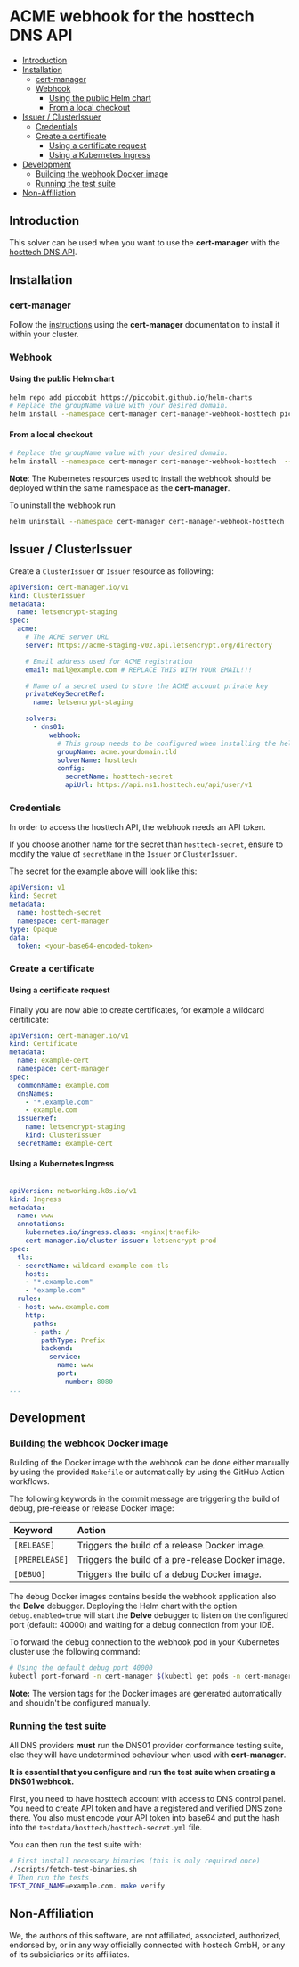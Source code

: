 # ACME webhook for the hosttech DNS API

<!-- vim-markdown-toc GFM -->

* [Introduction](#introduction)
* [Installation](#installation)
    * [cert-manager](#cert-manager)
    * [Webhook](#webhook)
        * [Using the public Helm chart](#using-the-public-helm-chart)
        * [From a local checkout](#from-a-local-checkout)
* [Issuer / ClusterIssuer](#issuer--clusterissuer)
    * [Credentials](#credentials)
    * [Create a certificate](#create-a-certificate)
        * [Using a certificate request](#using-a-certificate-request)
        * [Using a Kubernetes Ingress](#using-a-kubernetes-ingress)
* [Development](#development)
    * [Building the webhook Docker image](#building-the-webhook-docker-image)
    * [Running the test suite](#running-the-test-suite)
* [Non-Affiliation](#non-affiliation)

<!-- vim-markdown-toc -->

## Introduction

This solver can be used when you want to use the **cert-manager** with the [hosttech DNS API](https://api.ns1.hosttech.eu/api/documentation/).

## Installation

### cert-manager

Follow the [instructions](https://cert-manager.io/docs/installation/) using the **cert-manager** documentation to install it within your cluster.

### Webhook

#### Using the public Helm chart

```bash
helm repo add piccobit https://piccobit.github.io/helm-charts
# Replace the groupName value with your desired domain.
helm install --namespace cert-manager cert-manager-webhook-hosttech piccobit/cert-manager-webhook-hosttech --set groupName=acme.yourdomain.tld
```

#### From a local checkout

```bash
# Replace the groupName value with your desired domain.
helm install --namespace cert-manager cert-manager-webhook-hosttech  --set groupName=acme.yourdomain.tld .
```
**Note**: The Kubernetes resources used to install the webhook should be deployed within the same namespace as the **cert-manager**.

To uninstall the webhook run
```bash
helm uninstall --namespace cert-manager cert-manager-webhook-hosttech
```

## Issuer / ClusterIssuer

Create a `ClusterIssuer` or `Issuer` resource as following:
```yaml
apiVersion: cert-manager.io/v1
kind: ClusterIssuer
metadata:
  name: letsencrypt-staging
spec:
  acme:
    # The ACME server URL
    server: https://acme-staging-v02.api.letsencrypt.org/directory

    # Email address used for ACME registration
    email: mail@example.com # REPLACE THIS WITH YOUR EMAIL!!!

    # Name of a secret used to store the ACME account private key
    privateKeySecretRef:
      name: letsencrypt-staging

    solvers:
      - dns01:
          webhook:
            # This group needs to be configured when installing the helm package, otherwise the webhook won't have permission to create an ACME challenge for this API group.
            groupName: acme.yourdomain.tld
            solverName: hosttech
            config:
              secretName: hosttech-secret
              apiUrl: https://api.ns1.hosttech.eu/api/user/v1
```

### Credentials

In order to access the hosttech API, the webhook needs an API token.

If you choose another name for the secret than `hosttech-secret`, ensure to modify the value of `secretName` in the `Issuer` or  `ClusterIssuer`.

The secret for the example above will look like this:
```yaml
apiVersion: v1
kind: Secret
metadata:
  name: hosttech-secret
  namespace: cert-manager
type: Opaque
data:
  token: <your-base64-encoded-token>
```

### Create a certificate

#### Using a certificate request

Finally you are now able to create certificates, for example a wildcard certificate:

```yaml
apiVersion: cert-manager.io/v1
kind: Certificate
metadata:
  name: example-cert
  namespace: cert-manager
spec:
  commonName: example.com
  dnsNames:
    - "*.example.com"
    - example.com
  issuerRef:
    name: letsencrypt-staging
    kind: ClusterIssuer
  secretName: example-cert
```

#### Using a Kubernetes Ingress

```yaml
---
apiVersion: networking.k8s.io/v1
kind: Ingress
metadata:
  name: www
  annotations:
    kubernetes.io/ingress.class: <nginx|traefik>
    cert-manager.io/cluster-issuer: letsencrypt-prod
spec:
  tls:
  - secretName: wildcard-example-com-tls
    hosts:
    - "*.example.com"
    - "example.com"
  rules:
  - host: www.example.com
    http:
      paths:
      - path: /
        pathType: Prefix
        backend:
          service:
            name: www
            port:
              number: 8080
...
```

## Development

### Building the webhook Docker image

Building of the Docker image with the webhook can be done either manually by using the provided `Makefile` or automatically by using
the GitHub Action workflows.

The following keywords in the commit message are triggering the build of debug, pre-release or release Docker image:

| Keyword        | Action                                            |
| :------------- | :------------------------------------------------ |
| `[RELEASE]`    | Triggers the build of a release Docker image.     |
| `[PRERELEASE]` | Triggers the build of a pre-release Docker image. |
| `[DEBUG]`      | Triggers the build of a debug Docker image.       |

The debug Docker images contains beside the webhook application also the **Delve** debugger. Deploying the Helm chart with the option `debug.enabled=true` will start the **Delve** debugger to listen on the configured port (default: 40000) and waiting for a debug connection from your IDE.

To forward the debug connection to the webhook pod in your Kubernetes cluster use the following command:

```bash
# Using the default debug port 40000
kubectl port-forward -n cert-manager $(kubectl get pods -n cert-manager | grep hosttech | cut -d ' ' -f 1) 40000:40000
```

**Note:** The version tags for the Docker images are generated automatically and shouldn't be configured manually.

### Running the test suite

All DNS providers **must** run the DNS01 provider conformance testing suite,
else they will have undetermined behaviour when used with **cert-manager**.

**It is essential that you configure and run the test suite when creating a
DNS01 webhook.**

First, you need to have hosttech account with access to DNS control panel. You need to create API token and have a registered and verified DNS zone there.
You also must encode your API token into base64 and put the hash into the `testdata/hosttech/hosttech-secret.yml` file.

You can then run the test suite with:

```bash
# First install necessary binaries (this is only required once)
./scripts/fetch-test-binaries.sh
# Then run the tests
TEST_ZONE_NAME=example.com. make verify
```

## Non-Affiliation

We, the authors of this software, are not affiliated, associated, authorized, endorsed by, or in any way officially connected with hostech GmbH, or any of its subsidiaries or its affiliates. 
